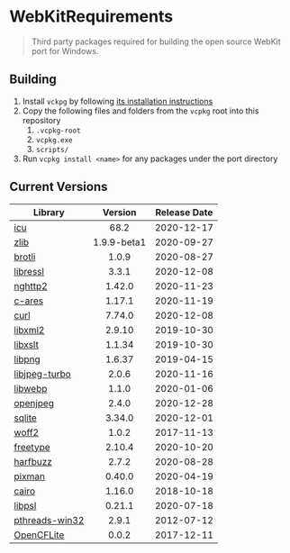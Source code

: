 # WebKitRequirements
> Third party packages required for building the open source WebKit port for Windows.

## Building

1. Install `vckpg` by following [its installation instructions](https://github.com/Microsoft/vcpkg)
2. Copy the following files and folders from the `vcpkg` root into this repository
    1. `.vcpkg-root`
    2. `vcpkg.exe`
    2. `scripts/`
3. Run `vcpkg install <name>` for any packages under the port directory


## Current Versions

| Library | Version | Release Date |
|---|:---:|:---:|
| [icu](http://site.icu-project.org) | 68.2 | 2020-12-17 |
| [zlib](https://github.com/zlib-ng/zlib-ng) | 1.9.9-beta1 | 2020-09-27 |
| [brotli](https://github.com/google/brotli) | 1.0.9 | 2020-08-27 |
| [libressl](https://www.libressl.org) | 3.3.1 | 2020-12-08 |
| [nghttp2](https://nghttp2.org) | 1.42.0 | 2020-11-23 |
| [c-ares](https://c-ares.haxx.se) | 1.17.1 | 2020-11-19 |
| [curl](https://curl.se) | 7.74.0 | 2020-12-08 |
| [libxml2](http://xmlsoft.org/) | 2.9.10 | 2019-10-30 |
| [libxslt](http://xmlsoft.org/libxslt) | 1.1.34 | 2019-10-30 |
| [libpng](http://www.libpng.org/pub/png/libpng.html) | 1.6.37 | 2019-04-15 |
| [libjpeg-turbo](http://libjpeg-turbo.virtualgl.org) | 2.0.6 | 2020-11-16 |
| [libwebp](https://github.com/webmproject/libwebp) | 1.1.0 | 2020-01-06 |
| [openjpeg](https://www.openjpeg.org/) | 2.4.0 | 2020-12-28 |
| [sqlite](http://sqlite.org) | 3.34.0 | 2020-12-01 |
| [woff2](https://github.com/google/woff2) | 1.0.2 | 2017-11-13 |
| [freetype](https://www.freetype.org) | 2.10.4 | 2020-10-20 |
| [harfbuzz](https://github.com/harfbuzz/harfbuzz) | 2.7.2 | 2020-08-28 |
| [pixman](http://www.pixman.org) | 0.40.0 | 2020-04-19 |
| [cairo](https://www.cairographics.org) | 1.16.0 | 2018-10-18 |
| [libpsl](https://github.com/rockdaboot/libpsl) | 0.21.1 | 2020-07-18 |
| [pthreads-win32](https://sourceforge.net/projects/pthreads4w/) | 2.9.1 | 2012-07-12 |
| [OpenCFLite](https://github.com/fujii/OpenCFLite) | 0.0.2 | 2017-12-11 |
